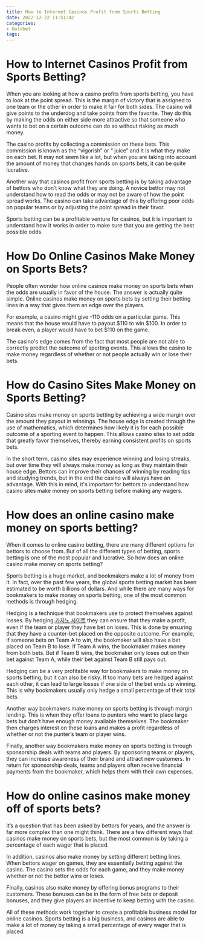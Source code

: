 ```yaml
---
title: How to Internet Casinos Profit from Sports Betting
date: 2022-12-22 11:51:42
categories:
- Goldbet
tags:
---
```



#  How to Internet Casinos Profit from Sports Betting?

When you are looking at how a casino profits from sports betting, you have to look at the point spread. This is the margin of victory that is assigned to one team or the other in order to make it fair for both sides. The casino will give points to the underdog and take points from the favorite. They do this by making the odds on either side more attractive so that someone who wants to bet on a certain outcome can do so without risking as much money.

The casino profits by collecting a commission on these bets. This commission is known as the “vigorish” or “ juice” and it is what they make on each bet. It may not seem like a lot, but when you are taking into account the amount of money that changes hands on sports bets, it can be quite lucrative.

Another way that casinos profit from sports betting is by taking advantage of bettors who don’t know what they are doing. A novice bettor may not understand how to read the odds or may not be aware of how the point spread works. The casino can take advantage of this by offering poor odds on popular teams or by adjusting the point spread in their favor.

Sports betting can be a profitable venture for casinos, but it is important to understand how it works in order to make sure that you are getting the best possible odds.

#  How Do Online Casinos Make Money on Sports Bets?

People often wonder how online casinos make money on sports bets when the odds are usually in favor of the house. The answer is actually quite simple. Online casinos make money on sports bets by setting their betting lines in a way that gives them an edge over the players.

For example, a casino might give -110 odds on a particular game. This means that the house would have to payout $110 to win $100. In order to break even, a player would have to bet $110 on the game.

The casino's edge comes from the fact that most people are not able to correctly predict the outcome of sporting events. This allows the casino to make money regardless of whether or not people actually win or lose their bets.

#  How do Casino Sites Make Money on Sports Betting?

Casino sites make money on sports betting by achieving a wide margin over the amount they payout in winnings. The house edge is created through the use of mathematics, which determines how likely it is for each possible outcome of a sporting event to happen. This allows casino sites to set odds that greatly favor themselves, thereby earning consistent profits on sports bets.

In the short term, casino sites may experience winning and losing streaks, but over time they will always make money as long as they maintain their house edge. Bettors can improve their chances of winning by reading tips and studying trends, but in the end the casino will always have an advantage. With this in mind, it's important for bettors to understand how casino sites make money on sports betting before making any wagers.

#  How does an online casino make money on sports betting?

When it comes to online casino betting, there are many different options for bettors to choose from. But of all the different types of betting, sports betting is one of the most popular and lucrative. So how does an online casino make money on sports betting?

Sports betting is a huge market, and bookmakers make a lot of money from it. In fact, over the past few years, the global sports betting market has been estimated to be worth billions of dollars. And while there are many ways for bookmakers to make money on sports betting, one of the most common methods is through hedging.

Hedging is a technique that bookmakers use to protect themselves against losses. By hedging,[카지노 사이트](https://choegocasino.com/) they can ensure that they make a profit, even if the team or player they have bet on loses. This is done by ensuring that they have a counter-bet placed on the opposite outcome. For example, if someone bets on Team A to win, the bookmaker will also have a bet placed on Team B to lose. If Team A wins, the bookmaker makes money from both bets. But if Team B wins, the bookmaker only loses out on their bet against Team A, while their bet against Team B still pays out.

Hedging can be a very profitable way for bookmakers to make money on sports betting, but it can also be risky. If too many bets are hedged against each other, it can lead to large losses if one side of the bet ends up winning. This is why bookmakers usually only hedge a small percentage of their total bets.

Another way bookmakers make money on sports betting is through margin lending. This is when they offer loans to punters who want to place large bets but don’t have enough money available themselves. The bookmaker then charges interest on these loans and makes a profit regardless of whether or not the punter’s team or player wins.

Finally, another way bookmakers make money on sports betting is through sponsorship deals with teams and players. By sponsoring teams or players, they can increase awareness of their brand and attract new customers. In return for sponsorship deals, teams and players often receive financial payments from the bookmaker, which helps them with their own expenses.

#  How do online casinos make money off of sports bets?

It’s a question that has been asked by bettors for years, and the answer is far more complex than one might think. There are a few different ways that casinos make money on sports bets, but the most common is by taking a percentage of each wager that is placed.

In addition, casinos also make money by setting different betting lines. When bettors wager on games, they are essentially betting against the casino. The casino sets the odds for each game, and they make money whether or not the bettor wins or loses.

Finally, casinos also make money by offering bonus programs to their customers. These bonuses can be in the form of free bets or deposit bonuses, and they give players an incentive to keep betting with the casino.

All of these methods work together to create a profitable business model for online casinos. Sports betting is a big business, and casinos are able to make a lot of money by taking a small percentage of every wager that is placed.
